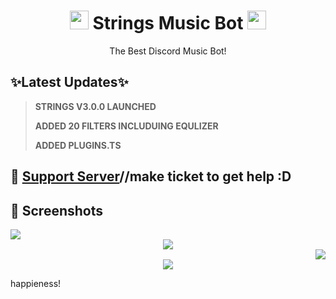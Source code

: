 <h1 align="center"><img src="https://c.tenor.com/HJvqN2i4Zs4AAAAj/milk-and-mocha-cute.gif" width="30px"> Strings Music Bot <img src="https://c.tenor.com/HJvqN2i4Zs4AAAAj/milk-and-mocha-cute.gif" width="30px"></h1>
<p align="center">The Best Discord Music Bot!</p>

## ✨Latest Updates✨

> **STRINGS V3.0.0 LAUNCHED**
>
> **ADDED 20 FILTERS INCLUDUING EQULIZER**
>
> **ADDED PLUGINS.TS**




## 📝 [Support Server](https://discord.gg/Sw6EWEUGxn)//make ticket to get help :D




## 📸 Screenshots

<div align="left"><img src="https://cdn.discordapp.com/attachments/885468586481705026/891939605266432000/unknown.png"></div><div align="center"><img src="https://cdn.discordapp.com/attachments/885468586481705026/891940060440690708/unknown.png"></div><div align="right"><img src="https://cdn.discordapp.com/attachments/885468586481705026/891941381621284884/unknown.png"></div>

<div align="center"><img src="https://cdn.discordapp.com/attachments/885468586481705026/891940477593587792/unknown.png"></div>




  
</a>

happieness!
